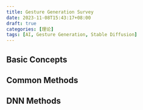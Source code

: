 ```yaml
---
title: Gesture Generation Survey
date: 2023-11-08T15:43:17+08:00
draft: true
categories: [理论]
tags: [AI, Gesture Generation, Stable Diffusion]
---
```


## Basic Concepts

## Common Methods

## DNN Methods


